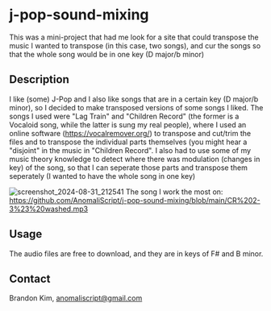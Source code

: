 # j-pop-sound-mixing
This was a mini-project that had me look for a site that could transpose the music I wanted to transpose (in this case, two songs), and cur the songs so that the whole song would be in one key (D major/b minor)

## Description
I like (some) J-Pop and I also like songs that are in a certain key (D major/b minor), so I decided to make transposed versions of some songs I liked.
The songs I used were "Lag Train" and "Children Record" (the former is a Vocaloid song, while the latter is sung my real people), where I used an online software (https://vocalremover.org/) to transpose and cut/trim the files and to transpose the individual parts themselves (you might hear a "disjoint" in the music in "Children Record".
I also had to use some of my music theory knowledge to detect where there was modulation (changes in key) of the song, so that I can seperate those parts and transpose them seperately (I wanted to have the whole song in one key)

![screenshot_2024-08-31_212541](https://github.com/user-attachments/assets/5d212f58-62a5-4829-86f9-115e2512cf27)
The song I work the most on: https://github.com/AnomaliScript/j-pop-sound-mixing/blob/main/CR%202-3%23%20washed.mp3

## Usage
The audio files are free to download, and they are in keys of F# and B minor.

## Contact
Brandon Kim, anomaliscript@gmail.com
